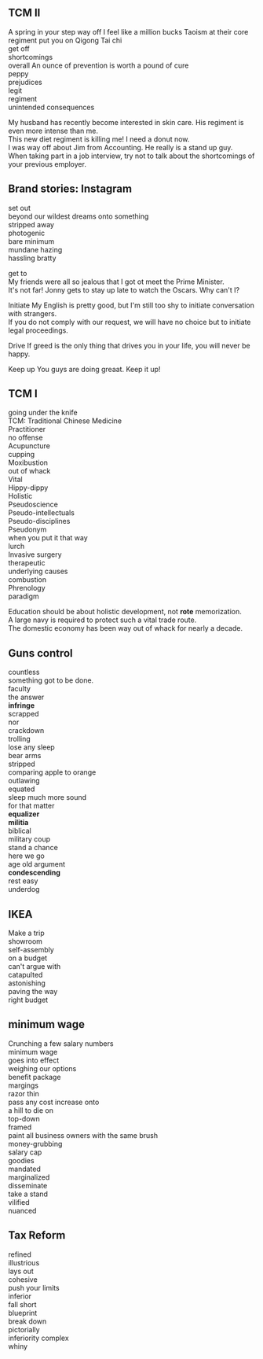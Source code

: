 

## TCM II 
A spring in your step 
way off 
I feel like a million bucks 
Taoism 
at their core  
regiment 
put you on 
Qigong 
Tai chi  
get off  
shortcomings  
overall 
An ounce of prevention is worth a pound of cure  
peppy  
prejudices  
legit  
regiment  
unintended consequences  

My husband has recently become interested in skin care. His regiment is even more intense than me.  
This new diet regiment is killing me! I need a donut now.  
I was way off about Jim from Accounting. He really is a stand up guy.  
When taking part in a job interview, try not to talk about the shortcomings of your previous employer.  


  
Brand stories: Instagram  
---
set out  
beyond our wildest dreams 
onto something  
stripped away  
photogenic  
bare minimum  
mundane 
hazing  
hassling 
bratty

get to  
My friends were all so jealous that I got ot meet the Prime Minister.   
It's not far! Jonny gets to stay up late to watch the Oscars. Why can't I?  

Initiate 
My English is pretty good, but I'm still too shy to initiate conversation with strangers.  
If you do not comply with our request, we will have no choice but to initiate legal proceedings.   

Drive 
If greed is the only thing that drives you in your life, you will never be happy.  

Keep up 
You guys are doing greaat. Keep it up!  



## TCM I  
going under the knife  
TCM: Traditional Chinese Medicine  
Practitioner  
no offense  
Acupuncture  
cupping  
Moxibustion  
out of whack  
Vital  
Hippy-dippy  
Holistic  
Pseudoscience  
Pseudo-intellectuals  
Pseudo-disciplines  
Pseudonym  
when you put it that way  
lurch  
Invasive surgery  
therapeutic  
underlying causes  
combustion  
Phrenology  
paradigm  
  
Education should be about holistic development, not **rote** memorization.  
A large navy is required to protect such a vital trade route.  
The domestic economy has been way out of whack for nearly a decade.  
  
## Guns control   
countless  
something got to be done.  
faculty  
the answer  
**infringe**  
scrapped  
nor  
crackdown  
trolling  
lose any sleep  
bear arms  
stripped  
comparing apple to orange  
outlawing  
equated  
sleep much more sound  
for that matter  
**equalizer**  
**militia**  
biblical  
military coup  
stand a chance  
here we go  
age old argument  
**condescending**  
rest easy  
underdog  
  
## IKEA  
Make a trip  
showroom  
self-assembly  
on a budget  
can't argue with  
catapulted  
astonishing  
paving the way  
right budget  
  
  
  
## minimum wage  
Crunching a few salary numbers  
minimum wage  
goes into effect  
weighing our options  
benefit package  
margings  
razor thin  
pass any cost increase onto  
a hill to die on  
top-down  
framed  
paint all business owners with the same brush  
money-grubbing  
salary cap  
goodies  
mandated  
marginalized  
disseminate  
take a stand  
vilified  
nuanced  
  
## Tax Reform  
refined  
illustrious  
lays out  
cohesive  
push your limits  
inferior  
fall short  
blueprint  
break down  
pictorially  
inferiority complex  
whiny  
   
